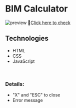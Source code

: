 # BIM Calculator

![preview](./assets/gif.gif)
🔗[Click here to check](https://lucassiqueirasurreco.github.io/BIMCalculator/)
## Technologies
- HTML
- CSS
- JavaScript

<br/>

### Details:
- "X" and "ESC" to close
- Error message 
